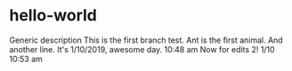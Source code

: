 # hello-world
Generic description
This is the first branch test.  Ant is the first animal.
And another line.
It's 1/10/2019, awesome day. 10:48 am
Now for edits 2!   1/10 10:53 am
